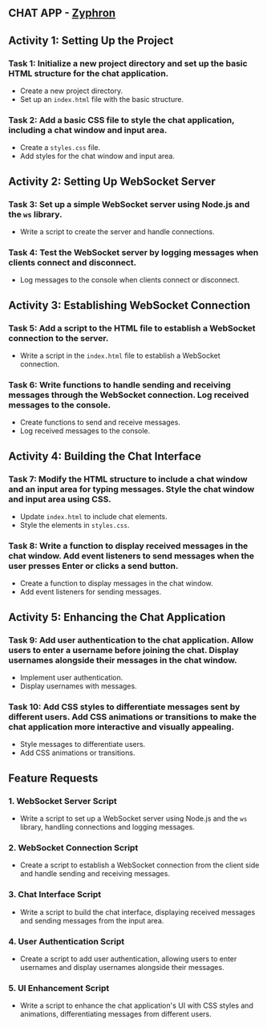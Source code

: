 ## CHAT APP - [Zyphron](#)

## Activity 1: Setting Up the Project

### Task 1: Initialize a new project directory and set up the basic HTML structure for the chat application.

- Create a new project directory.
- Set up an `index.html` file with the basic structure.

### Task 2: Add a basic CSS file to style the chat application, including a chat window and input area.

- Create a `styles.css` file.
- Add styles for the chat window and input area.

## Activity 2: Setting Up WebSocket Server

### Task 3: Set up a simple WebSocket server using Node.js and the `ws` library.

- Write a script to create the server and handle connections.

### Task 4: Test the WebSocket server by logging messages when clients connect and disconnect.

- Log messages to the console when clients connect or disconnect.

## Activity 3: Establishing WebSocket Connection

### Task 5: Add a script to the HTML file to establish a WebSocket connection to the server.

- Write a script in the `index.html` file to establish a WebSocket connection.

### Task 6: Write functions to handle sending and receiving messages through the WebSocket connection. Log received messages to the console.

- Create functions to send and receive messages.
- Log received messages to the console.

## Activity 4: Building the Chat Interface

### Task 7: Modify the HTML structure to include a chat window and an input area for typing messages. Style the chat window and input area using CSS.

- Update `index.html` to include chat elements.
- Style the elements in `styles.css`.

### Task 8: Write a function to display received messages in the chat window. Add event listeners to send messages when the user presses Enter or clicks a send button.

- Create a function to display messages in the chat window.
- Add event listeners for sending messages.

## Activity 5: Enhancing the Chat Application

### Task 9: Add user authentication to the chat application. Allow users to enter a username before joining the chat. Display usernames alongside their messages in the chat window.

- Implement user authentication.
- Display usernames with messages.

### Task 10: Add CSS styles to differentiate messages sent by different users. Add CSS animations or transitions to make the chat application more interactive and visually appealing.

- Style messages to differentiate users.
- Add CSS animations or transitions.

## Feature Requests

### 1. WebSocket Server Script

- Write a script to set up a WebSocket server using Node.js and the `ws` library, handling connections and logging messages.

### 2. WebSocket Connection Script

- Create a script to establish a WebSocket connection from the client side and handle sending and receiving messages.

### 3. Chat Interface Script

- Write a script to build the chat interface, displaying received messages and sending messages from the input area.

### 4. User Authentication Script

- Create a script to add user authentication, allowing users to enter usernames and display usernames alongside their messages.

### 5. UI Enhancement Script

- Write a script to enhance the chat application's UI with CSS styles and animations, differentiating messages from different users.
